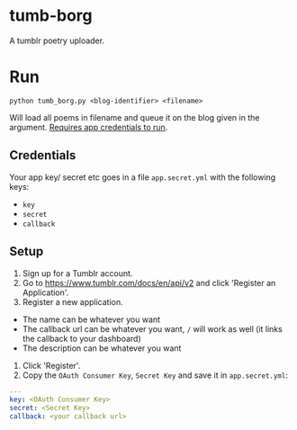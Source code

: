 # tumb-borg
A tumblr poetry uploader.

# Run
```
python tumb_borg.py <blog-identifier> <filename>
```
Will load all poems in filename and queue it on the blog given in the argument.
[Requires app credentials to run](https://www.tumblr.com/docs/en/api/v2).

## Credentials
Your app key/ secret etc goes in a file ``app.secret.yml`` with the following keys:
 - `key`
 - `secret`
 - `callback`

## Setup
1. Sign up for a Tumblr account.
1. Go to <https://www.tumblr.com/docs/en/api/v2> and click 'Register an Application'.
1. Register a new application.
 - The name can be whatever you want
 - The callback url can be whatever you want, `/` will work as well (it links the callback to your dashboard)
 - The description can be whatever you want
1. Click 'Register'.
1. Copy the `OAuth Consumer Key`, `Secret Key` and save it in ``app.secret.yml``:
```yml
---
key: <OAuth Consumer Key>
secret: <Secret Key>
callback: <your callback url>
```

